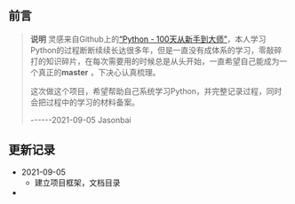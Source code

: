 ## 前言
> **说明** 灵感来自Github上的[“Python - 100天从新手到大师”](<https://github.com/jackfrued/Python-100-Days>)，本人学习Python的过程断断续续长达很多年，但是一直没有成体系的学习，零敲碎打的知识碎片，在每次需要用的时候总是从头开始，一直希望自己能成为一个真正的**master** ，下决心认真梳理。
>
>这次做这个项目，希望帮助自己系统学习Python，并完整记录过程，同时会把过程中的学习的材料备案。
>
> ------2021-09-05  Jasonbai

## 更新记录
* 2021-09-05  
  * 建立项目框架，文档目录
* 
